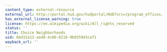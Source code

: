 ```yaml
---
content_type: external-resource
external_url: http://portal.hud.gov/hudportal/HUD?src=/program_offices/public_indian_housing/programs/ph/cn
has_external_license_warning: true
license: https://en.wikipedia.org/wiki/All_rights_reserved
status: ''
title: Choice Neighborhoods
uid: 66d15a12-aed0-4c80-8210-9b0359d3cef1
wayback_url: ''
---
```

